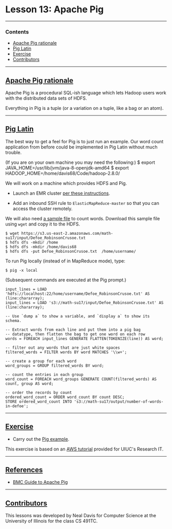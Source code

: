 #   Lesson 13:  Apache Pig


---

### Contents

-   [Apache Pig rationale](#1)
-   [Pig Latin](#2)
-   [Exercise](#3)
-   [Contributors](#6)


---

##  [Apache Pig rationale](#1)

Apache Pig is a procedural SQL-ish language which lets Hadoop users work with the distributed data sets of HDFS.

Everything in Pig is a tuple (or a variation on a tuple, like a bag or an atom).


---

##  [Pig Latin](#2)

The best way to get a feel for Pig is to just run an example.  Our word count application from before could be implemented in Pig Latin without much trouble.

(If you are on your own machine you may need the following:)
    $ export JAVA_HOME=/usr/lib/jvm/java-8-openjdk-amd64
    $ export HADOOP_HOME=/home/davis68/Code/hadoop-2.8.0/

We will work on a machine which provides HDFS and Pig.

-   Launch an EMR cluster [per these instructions](https://aws.illinois.edu/01-LaunchingEMRInteractively.pdf).

-   Add an inbound SSH rule to `ElasticMapReduce-master` so that you can access the cluster remotely.

We will also need [a sample file](https://s3.us-east-2.amazonaws.com/math-su17/input/Defoe_RobinsonCrusoe.txt) to count words.  Download this sample file using `wget` and copy it to the HDFS.

    $ wget https://s3.us-east-2.amazonaws.com/math-su17/input/Defoe_RobinsonCrusoe.txt
    $ hdfs dfs -mkdir /home
    $ hdfs dfs -mkdir /home/davis68
    $ hdfs dfs -put Defoe_RobinsonCrusoe.txt  /home/username/

To run Pig locally (instead of in MapReduce mode), type:

    $ pig -x local

(Subsequent commands are executed at the Pig prompt.)

    input_lines = LOAD 'hdfs://localhost:22/home/username/Defoe_RobinsonCrusoe.txt' AS (line:chararray);
    input_lines = LOAD 's3://math-su17/input/Defoe_RobinsonCrusoe.txt' AS (line:chararray);

    -- Use `dump a` to show a variable, and `display a` to show its schema.

    -- Extract words from each line and put them into a pig bag
    -- datatype, then flatten the bag to get one word on each row
    words = FOREACH input_lines GENERATE FLATTEN(TOKENIZE(line)) AS word;

    -- filter out any words that are just white spaces
    filtered_words = FILTER words BY word MATCHES '\\w+';

    -- create a group for each word
    word_groups = GROUP filtered_words BY word;

    -- count the entries in each group
    word_count = FOREACH word_groups GENERATE COUNT(filtered_words) AS count, group AS word;

    -- order the records by count
    ordered_word_count = ORDER word_count BY count DESC;
    STORE ordered_word_count INTO 's3://math-su17/output/number-of-words-in-defoe';


---

##  [Exercise](#3)

-   Carry out the [Pig example](https://aws.illinois.edu/01-LaunchingEMRInteractively.pdf).

This exercise is based on an [AWS tutorial](https://aws.illinois.edu/labs) provided for UIUC's Research IT.


---

##  [References](#5)

-   [BMC Guide to Apache Pig](http://www.bmc.com/guides/hadoop-apache-pig.html)


---

##  [Contributors](#6)

This lessons was developed by Neal Davis for Computer Science at the University of Illinois for the class CS 491TC.
